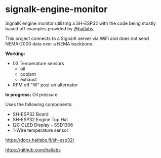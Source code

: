 <h1>signalk-engine-monitor</h1>
<p>SignalK engine monitor utilizing a SH-ESP32 with the code being mostly based off examples provided by <a href="https://github.com/hatlabs">@hatlabs</a>.</p>

This project connects to a SignalK server via WiFi and does not send NEMA-2000 data over a NEMA backbone. 

<p><strong>Working:</strong> 
<ul>
  <li>03 Temperature sensors
    <ul>
      <li>oil</li>
      <li>coolant</li>
      <li>exhaust</li>
    </ul>
  </li>
  <li>RPM off "W" post on alternator</li>
</ul></p>
<p><strong>In progress:</strong> Oil pressure</p>
<p>Uses the following components:</p>
<ul>
   <li>SH-ESP32 Board</li>
   <li>SH-ESP32 Engine Top Hat</li>
   <li>I2C OLED Display - SSD1306</li>
   <li>1-Wire temperature sensor</li>
  </li>
</ul>
<p><a href="https://docs.hatlabs.fi/sh-esp32/">https://docs.hatlabs.fi/sh-esp32/</a></p>
<p><a href="https://github.com/hatlabs">https://github.com/hatlabs</a></p>
